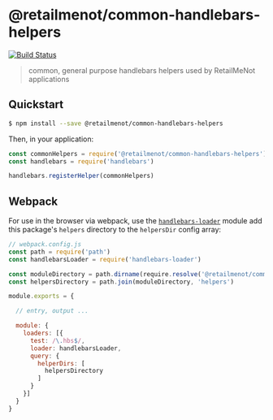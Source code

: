 @retailmenot/common-handlebars-helpers
======================================


[![Build Status](https://travis-ci.org/RetailMeNotSandbox/common-handlebars-helpers.svg?branch=master)](https://travis-ci.org/RetailMeNotSandbox/common-handlebars-helpers)

> common, general purpose handlebars helpers used by RetailMeNot applications

## Quickstart

```sh
$ npm install --save @retailmenot/common-handlebars-helpers
```

Then, in your application:

```js
const commonHelpers = require('@retailmenot/common-handlebars-helpers')
const handlebars = require('handlebars')

handlebars.registerHelper(commonHelpers)
```


## Webpack

For use in the browser via webpack, use the [`handlebars-loader`] module add
this package's `helpers` directory to the `helpersDir` config array:

```js
// webpack.config.js
const path = require('path')
const handlebarsLoader = require('handlebars-loader')

const moduleDirectory = path.dirname(require.resolve('@retailmenot/common-handlebars-helpers'))
const helpersDirectory = path.join(moduleDirectory, 'helpers')

module.exports = {

  // entry, output ...

  module: {
    loaders: [{
      test: /\.hbs$/,
      loader: handlebarsLoader,
      query: {
        helperDirs: [
          helpersDirectory
        ]
      }
    }]
  }
}
```


[`handlebars-loader`]: https://github.com/pcardune/handlebars-loader
